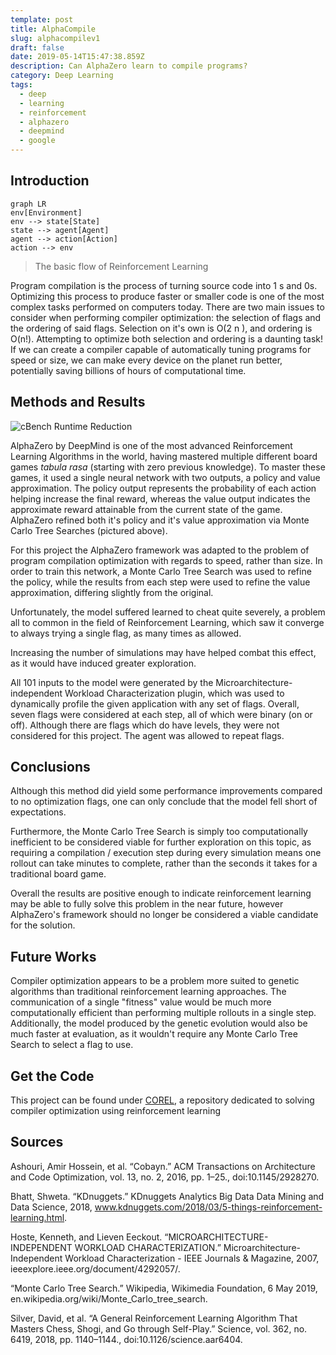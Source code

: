 ```yaml
---
template: post
title: AlphaCompile
slug: alphacompilev1
draft: false
date: 2019-05-14T15:47:38.859Z
description: Can AlphaZero learn to compile programs?
category: Deep Learning
tags:
  - deep
  - learning
  - reinforcement
  - alphazero
  - deepmind
  - google
---
```

## Introduction

```mermaid
graph LR
env[Environment]
env --> state[State]
state --> agent[Agent]
agent --> action[Action]
action --> env
```

> The basic flow of Reinforcement Learning

Program compilation is the process of turning source code into 1 s and 0s.
Optimizing this process to produce faster or smaller code is one of the most complex tasks performed on computers today.
There are two main issues to consider when performing compiler optimization: the selection of flags and the ordering of said flags.
Selection on it's own is O(2 n ), and ordering is O(n!).
Attempting to optimize both selection and ordering is a daunting task!
If we can create a compiler capable of automatically tuning programs for speed or size, we can make every device on the planet run better, potentially saving billions of hours of computational time.

## Methods and Results

![cBench Runtime Reduction](/media/speedup.png "cBench Runtime Reductions for Testing Programs")

AlphaZero by DeepMind is one of the most advanced Reinforcement Learning Algorithms in the world, having mastered multiple different board games _tabula rasa_ (starting with zero previous knowledge).
To master these games, it used a single neural network with two outputs, a policy and value approximation.
The policy output represents the probability of each action helping increase the final reward, whereas the value output indicates the approximate reward attainable from the current state of the game.
AlphaZero refined both it's policy and it's value approximation via Monte Carlo Tree Searches (pictured above).

For this project the AlphaZero framework was adapted to the problem of program compilation optimization with regards to speed, rather than size.
In order to train this network, a Monte Carlo Tree Search was used to refine the policy, while the results from each step were used to refine the value approximation, differing slightly from the original.

Unfortunately, the model suffered learned to cheat quite severely, a problem all to common in the field of Reinforcement Learning, which saw it converge to always trying a single flag, as many times as allowed.

Increasing the number of simulations may have helped combat this effect, as it would have induced greater exploration.

All 101 inputs to the model were generated by the Microarchitecture-independent Workload Characterization plugin, which was used to dynamically profile the given application with any set of flags.
Overall, seven flags were considered at each step, all of which were binary (on or off).
Although there are flags which do have levels, they were not considered for this project.
The agent was allowed to repeat flags.

## Conclusions

Although this method did yield some performance improvements compared to no optimization flags, one can only conclude that the model fell short of expectations.

Furthermore, the Monte Carlo Tree Search is simply too computationally inefficient to be considered viable for further exploration on this topic, as requiring a compilation / execution step during every simulation means one rollout can take minutes to complete, rather than the seconds it takes for a traditional board game.

Overall the results are positive enough to indicate reinforcement learning may be able to fully solve this problem in the near future, however AlphaZero's framework should no longer be considered a viable candidate for the solution.

## Future Works

Compiler optimization appears to be a problem more suited to genetic algorithms than traditional reinforcement learning approaches.
The communication of a single "fitness" value would be much more computationally efficient than performing multiple rollouts in a single step.
Additionally, the model produced by the genetic evolution would also be much faster at evaluation, as it wouldn't require any Monte Carlo Tree Search to select a flag to use.

## Get the Code

This project can be found under [COREL](https://github.com/thoward27/COREL), a repository dedicated to solving compiler optimization using reinforcement learning

## Sources

Ashouri, Amir Hossein, et al. “Cobayn.” ACM Transactions on Architecture and Code Optimization, vol. 13, no. 2, 2016, pp. 1–25., doi:10.1145/2928270.

Bhatt, Shweta. “KDnuggets.” KDnuggets Analytics Big Data Data Mining and Data Science, 2018, www.kdnuggets.com/2018/03/5-things-reinforcement-learning.html.

Hoste, Kenneth, and Lieven Eeckout. “MICROARCHITECTURE-INDEPENDENT WORKLOAD CHARACTERIZATION.” Microarchitecture-Independent Workload Characterization - IEEE Journals &amp; Magazine, 2007, ieeexplore.ieee.org/document/4292057/.

“Monte Carlo Tree Search.” Wikipedia, Wikimedia Foundation, 6 May 2019, en.wikipedia.org/wiki/Monte_Carlo_tree_search.

Silver, David, et al. “A General Reinforcement Learning Algorithm That Masters Chess, Shogi, and Go through Self-Play.” Science, vol. 362, no. 6419, 2018, pp. 1140–1144., doi:10.1126/science.aar6404.
